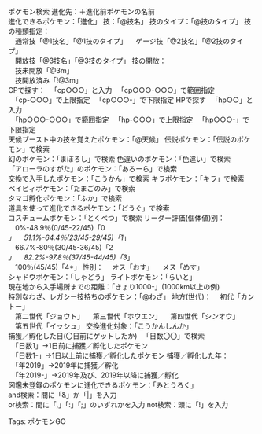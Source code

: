 ポケモン検索 進化先：＋進化前ポケモンの名前  
進化できるポケモン：「進化」 技：「@技名」 技のタイプ：「@技のタイプ」 技の種類指定：  
　通常技「@1技名」「@1技のタイプ」 　ゲージ技「@2技名」「@2技のタイプ」  
　開放技「@3技名」「@3技のタイプ」 技の開放：  
　技未開放「@3m」  
　技開放済み「!@3m」  
CPで探す： 　「cp○○○」と入力 　「cp○○○-○○○」で範囲指定  
　「cp-○○○」で上限指定 　「cp○○○-」で下限指定 HPで探す 　「hp○○」と入力  
　「hp○○○-○○○」で範囲指定 　「hp-○○○」で上限指定 　「hp○○○-」で下限指定  
天候ブースト中の技を覚えたポケモン：「@天候」 伝説ポケモン：「伝説のポケモン」で検索  
幻のポケモン：「まぼろし」で検索 色違いのポケモン：「色違い」で検索  
「アローラのすがた」のポケモン：「あろーら」で検索  
交換で入手したポケモン：「こうかん」で検索 キラポケモン：「キラ」で検索  
ベイビィポケモン：「たまごのみ」で検索  
タマゴ孵化ポケモン：「ふか」で検索  
道具を使って進化できるポケモン：「どうぐ」で検索  
コスチュームポケモン：「とくべつ」で検索 リーダー評価(個体値)別：  
　0%-48.9％(0/45-22/45)「0  
_」 　51.1%-64.4％(23/45-29/45)「1_」  
　66.7%-80％(30/45-36/45)「2  
_」 　82.2%-97.8％(37/45-44/45)「3_」  
　100％(45/45)「4*」 性別： 　オス「おす」 　メス「めす」  
シャドウポケモン：「しゃどう」 ライトポケモン：「らいと」  
現在地から入手場所までの距離：「きょり1000-」(1000km以上の例)  
特別なわざ、レガシー技持ちのポケモン：「@わざ」 地方(世代)： 　初代「カントー」  
　第二世代「ジョウト」 　第三世代「ホウエン」 　第四世代「シンオウ」  
　第五世代「イッシュ」 交換進化対象：「こうかんしんか」  
捕獲／孵化した日(〇日前にゲットしたか) 　「日数〇〇」で検索  
　「日数1」→1日前に捕獲／孵化したポケモン  
　「日数1-」→1日以上前に捕獲／孵化したポケモン 捕獲／孵化した年：  
　「年2019」→2019年に捕獲／孵化  
　「年2019-」→2019年及び、2019年以降に捕獲／孵化  
図鑑未登録のポケモンに進化できるポケモン：「みとうろく」  
and検索：間に「&」か「|」を入力  
or検索：間に「,」「:」「;」のいずれかを入力 not検索：頭に「!」を入力  

Tags: ポケモンGO